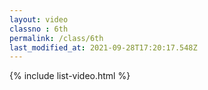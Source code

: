 ```yaml
---
layout: video
classno : 6th
permalink: /class/6th
last_modified_at: 2021-09-28T17:20:17.548Z
---
```


{% include list-video.html %}
